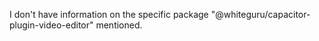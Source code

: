 I don't have information on the specific package "@whiteguru/capacitor-plugin-video-editor" mentioned.